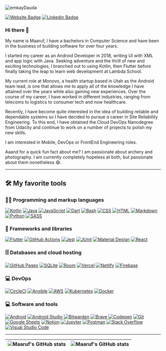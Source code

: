 <p align="left"> <img src="https://komarev.com/ghpvc/?username=emkayDauda&label=Profile%20views&color=323264&style=flat" alt="emkayDauda" /> </p>

[![Website Badge](https://img.shields.io/badge/-maarufdauda.com-000000?style=for-the-badge&logo=Google-Chrome&logoColor=white&link=https://maarufdauda.com)](https://maarufdauda.com) [![Linkedin Badge](https://img.shields.io/badge/-maarufdauda-blue?style=for-the-badge&logo=Linkedin&logoColor=white&link=https://www.linkedin.com/in/maarufdauda)](https://www.linkedin.com/in/maarufdauda)

### Hi there 👋

My name is Maaruf, I have a bachelors in Computer Science and have been in the business of building software for over four years.

I started my career as an Android Developer in 2018, writing UI with XML and app logic with Java. Seeking adventure and the thrill of new and exciting technologies, I branched out to using Kotlin, then Flutter before finally taking the leap to learn web development at Lambda School.

My current role at Monovo, a health startup based in Utah as the Android team lead, is one that allows me to apply all of the knowledge I have attained over the years while also gaining new experiences. Over the course of my career, I have worked in different industries, ranging from telecoms to logistics to consumer tech and now healthcare. 

Recently, I have become quite interested in the idea of building reliable and dependable systems so I have decided to pursue a career in Site Reliability Engineering. To this end, I have obtained the Cloud DevOps Nanodegree from Udacity and continue to work on a number of projects to polish my new skills.

I am interested in Mobile, DevOps or FrontEnd Engineering roles.

Aaand for a quick fun fact about me? I am passionate about archery and photography. I am currently completely hopeless at both, but passionate about them nonetheless 😅.

---
## 🛠️ My favorite tools

### 👨‍💻 Programming and markup languages

<p>
  <a href="https://github.com/search?q=user%3AemkayDauda+language%3Akotlin"><img alt="Kotlin" src="https://img.shields.io/badge/Kotlin-0095D5.svg?logo=Kotlin&logoColor=white"></a>
  <a href="https://github.com/search?q=user%3AemkayDauda+language%3Ajava"><img alt="Java" src="https://custom-icon-badges.herokuapp.com/badge/Java-007396.svg?logo=java&logoColor=white"></a>
  <a href="https://github.com/search?q=user%3AemkayDauda+language%3Ajavascript"><img alt="JavaScript" src="https://img.shields.io/badge/JavaScript-F7DF1E.svg?logo=javascript&logoColor=black"></a>
  <a href="https://github.com/search?q=user%3AemkayDauda+language%3Adart"><img alt="Dart" src="https://img.shields.io/badge/Dart-15A6C4.svg?logo=dart&logoColor=white"></a>
  <a href="https://github.com/search?q=user%3AemkayDauda+language%3Abash"><img alt="Bash" src="https://img.shields.io/badge/Bash-121011.svg?logo=gnu-bash&logoColor=white"></a>
    <a href="https://github.com/search?q=user%3AemkayDauda+language%3Acss"><img alt="CSS" src="https://img.shields.io/badge/CSS-1572B6.svg?logo=css3&logoColor=white"></a>
    <a href="https://github.com/search?q=user%3AemkayDauda+language%3Ahtml"><img alt="HTML" src="https://img.shields.io/badge/HTML-E34F26.svg?logo=html5&logoColor=white"></a>
    <a href="https://github.com/search?q=user%3AemkayDauda+language%3Amarkdown"><img alt="Markdown" src="https://img.shields.io/badge/Markdown-000000.svg?logo=markdown&logoColor=white"></a>
    <a href="https://github.com/search?q=user%3AemkayDauda+language%3Apython"><img alt="Python" src="https://img.shields.io/badge/Python-14354C.svg?logo=python&logoColor=white"></a>
    <a href="https://github.com/search?q=user%3AemkayDauda+language%3Asass"><img alt="SASS" src="https://img.shields.io/badge/Sass-hotpink.svg?logo=SASS&logoColor=white"></a>
</p>

### 🧰 Frameworks and libraries

<p>
    <a href="#"><img alt="Flutter" src="https://img.shields.io/badge/Flutter-02569B.svg?logo=flutter&logoColor=white"></a>
    <a href="#"><img alt="GitHub Actions" src="https://img.shields.io/badge/GitHub%20Actions-2671E5.svg?logo=github%20actions&logoColor=white"></a>
    <a href="#"><img alt="Jest" src="https://img.shields.io/badge/Jest-C21325.svg?logo=jest&logoColor=white"></a>
    <a href="#"><img alt="JUnit" src="https://custom-icon-badges.herokuapp.com/badge/JUnit-25A162.svg?logo=check-circle&logoColor=white"></a>
    <a href="#"><img alt="Material Design" src="https://img.shields.io/badge/Material%20Design-0081CB.svg?logo=material-design&logoColor=white"></a>
    <a href="#"><img alt="React" src="https://img.shields.io/badge/React-20232a.svg?logo=react&logoColor=%2361DAFB"></a>
</p>

### 🗄️ Databases and cloud hosting

<p>
    <a href="#"><img alt="GitHub Pages" src="https://img.shields.io/badge/GitHub%20Pages-327FC7.svg?logo=github&logoColor=white"></a>
    <a href="#"><img alt="SQLite" src ="https://img.shields.io/badge/SQLite-0078d7.svg?logo=sqlite&logoColor=white"></a>
    <a href="#"><img alt="Room" src ="https://img.shields.io/badge/Room-07405e.svg?logo=roomdb&logoColor=white"></a>
    <a href="#"><img alt="Vercel" src="https://img.shields.io/badge/Vercel-4ea94b.svg?logo=vercel&logoColor=white"></a>
    <a href="#"><img alt="Netlify" src="https://img.shields.io/badge/Netlify-4ea94b.svg?logo=netlify&logoColor=white"></a>
    <a href="#"><img alt="Firebase" src="https://img.shields.io/badge/Firebase-4ac94b.svg?logo=firebase&logoColor=white"></a>
</p>

### 💻 DevOps

<p>
    <a href="#"><img alt="CircleCI" src="https://img.shields.io/badge/CircleCI-3DDC84?logo=circleci&logoColor=white"></a>
    <a href="#"><img alt="Ansible" src="https://img.shields.io/badge/Ansible-0078d7?logo=ansible&logoColor=white"></a>
    <a href="#"><img alt="AWS" src="https://img.shields.io/badge/AWS-FFFFFF?logo=amazon&logoColor=red"></a>
    <a href="#"><img alt="Kubernetes" src="https://img.shields.io/badge/Kubernetes-0078d7?logo=kubernetes&logoColor=white"></a>
    <a href="#"><img alt="Docker" src="https://img.shields.io/badge/Docker-0078d7?logo=docker&logoColor=white"></a>
    
</p>

### 💻 Software and tools

<p>
    <a href="#"><img alt="Android" src="https://img.shields.io/badge/Android-3DDC84?logo=android&logoColor=white"></a>
    <a href="#"><img alt="Android Studio" src="https://img.shields.io/badge/Android%20Studio-008678.svg?logo=android-studio&logoColor=white"></a>
    <a href="#"><img alt="Bitwarden" src="https://img.shields.io/badge/-Bitwarden-175DDC?logo=bitwarden&logoColor=white"></a>
    <a href="#"><img alt="Brave" src="https://img.shields.io/badge/-Brave-FB542B?logo=brave&logoColor=white"></a>
    <a href="#"><img alt="Codepen" src="https://img.shields.io/badge/Codepen-000000.svg?logo=codepen&logoColor=white"></a>
    <a href="#"><img alt="Git" src="https://img.shields.io/badge/Git-F05033.svg?logo=git&logoColor=white"></a>
    <a href="#"><img alt="Google Sheets" src="https://img.shields.io/badge/Google%20Sheets-34A853.svg?logo=google%20sheets&logoColor=white"></a>
    <a href="#"><img alt="Notion" src="https://img.shields.io/badge/Notion-000000?logo=notion&logoColor=white"></a>
    <a href="#"><img alt="Jupyter" src="https://img.shields.io/badge/Jupyter-F37626.svg?logo=Jupyter&logoColor=white"></a>
    <a href="#"><img alt="Postman" src="https://img.shields.io/badge/Postman-FF6C37?logo=postman&logoColor=white"></a>
    <a href="#"><img alt="Stack Overflow" src="https://img.shields.io/badge/-Stack%20Overflow-FE7A16?logo=stack-overflow&logoColor=white"></a>
    <a href="#"><img alt="Visual Studio Code" src="https://img.shields.io/badge/Visual%20Studio%20Code-0078d7.svg?logo=visual-studio-code&logoColor=white"></a>
</p>

---

| <img align="center" src="https://github-readme-stats.vercel.app/api?username=emkaydauda&show_icons=true&include_all_commits=true&hide_border=true&count_private=true" alt="Maaruf's GitHub stats" /> | <img align="center" src="https://github-readme-stats.vercel.app/api/top-langs/?username=emkaydauda&exclude_repo=-flutter-emkayDauda.github.io&langs_count=8&layout=compact&hide_border=true&count_private=true&hide=Jupyter+notebook" alt="Maaruf's GitHub stats" /> |
| ------------- | ------------- |
